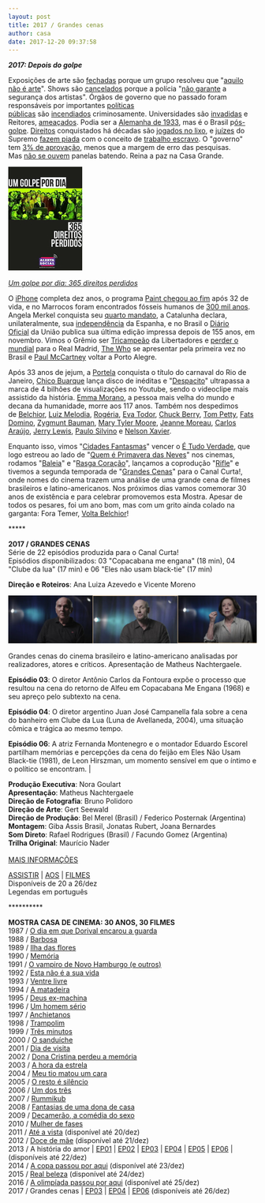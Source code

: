 ```yaml
---
layout: post
title: 2017 / Grandes cenas
author: casa
date: 2017-12-20 09:37:58
---
```

***2017: Depois do golpe***

Exposições de arte são [fechadas](https://brasil.elpais.com/brasil/2017/09/11/politica/1505164425_555164.html) porque um grupo resolveu que "[aquilo não é arte](http://www.redebrasilatual.com.br/cidadania/2017/09/conservadores-atacam-mam-com-tese-de-que-artistas-corrompem-criancas)". Shows são [cancelados](https://g1.globo.com/sao-paulo/noticia/artistas-visitam-ocupacao-do-mtst-no-abc.ghtml) porque a polícia "[não garante](https://noticias.uol.com.br/politica/ultimas-noticias/2017/10/30/entre-os-sem-teto-caetano-diz-ser-a-1-vez-que-e-impedido-de-cantar-desde-a-ditadura.htm) a segurança dos artistas". Órgãos de governo que no passado foram responsáveis por importantes [políticas públicas](http://www.portalmarcossantos.com.br/2017/10/27/incendio-em-humaita-destroi-sede-do-ibama-e-do-incra-veja-as-fotos/) são [incendiados](https://www.poder360.com.br/brasil/garimpeiros-ateiam-fogo-em-escritorios-do-ibama-incra-e-icmbio-no-am/) criminosamente. Universidades são [invadidas](https://jornalggn.com.br/noticia/a-ditadura-ataca-agora-a-ufmg-por-luis-nassif) e Reitores, [ameaçados](https://www.redebrasilatual.com.br/sem-categoria/ele-se-suicidou-mas-foi-um-assassinato-diz-lenio-streck-sobre-ex-reitor-da-ufsc-preso-injustamente/). Podia ser a [Alemanha de 1933](https://www.youtube.com/watch?v=kHCmiWaHUCw), mas é o Brasil p[ós-golpe](https://www.pragmatismopolitico.com.br/2017/10/impunes-temer-e-aecio-sao-a-cara-do-brasil-golpe.html). [Direitos](https://www.nexojornal.com.br/expresso/2017/11/10/O-que-muda-com-a-entrada-em-vigor-da-reforma-trabalhista) conquistados há décadas são [jogados no lixo](http://www.cartacapital.com.br/economia/com-a-reforma-trabalhista-o-poder-do-empregado-fica-reduzido-a-po), e [juízes](https://www.ocafezinho.com/2017/03/21/gilmar-mendes-o-rasputin-golpe/) do Supremo [fazem piada](https://brasil.elpais.com/brasil/2017/10/23/opinion/1508779830_207798.html) com o conceito de [trabalho escravo](http://www.diariodocentrodomundo.com.br/trabalho-escravo-no-brasil-uma-realidade-que-nos-envergonha-por-paulo-henrique-arantes/). O "governo" tem [3% de aprovação](https://blogdosakamoto.blogosfera.uol.com.br/2017/09/28/michel-temer-como-alguem-com-3-de-aprovacao-ainda-e-presidente/), menos que a margem de erro das pesquisas. Mas [não se ouvem](https://noticias.uol.com.br/ultimas-noticias/deutschewelle/2017/07/23/o-silencio-das-ruas-do-brasil.htm) panelas batendo. Reina a paz na Casa Grande.

![](/uploads/golpe3.jpg)

*[U﻿m golpe por dia: 365 direitos perdidos](https://inesc.org.br/um-golpe-por-dia-365-direitos-perdidos/)*

O [iPhone](https://www.youtube.com/watch?v=m5s3AraKZ1E) completa dez anos, o programa [Paint chegou ao fim](https://www.youtube.com/watch?v=A_UbQa8Z_ec) após 32 de vida, e no Marrocos foram encontrados fósseis humanos de [300 mil anos](http://ciencia.estadao.com.br/noticias/geral,encontrado-no-marrocos-mais-antigo-fossil-humano-tem-mais-de-300-mil-anos,70001829124). Angela Merkel conquista seu [quarto mandato](https://www.theguardian.com/world/live/2017/sep/24/german-elections-2017-angela-merkel-cdu-spd-afd-live-updates), a Catalunha declara, unilateralmente, sua [independência](http://www.bbc.com/portuguese/internacional-41698708) da Espanha, e no Brasil o [Diário Oficial](http://www1.folha.uol.com.br/poder/2017/11/1939713-versao-impressa-do-diario-oficial-da-uniao-acabara-depois-de-155-anos.shtml) da União publica sua última edição impressa depois de 155 anos, em novembro. Vimos o Grêmio ser [Tricampeão](https://youtu.be/W6kbg8xxFyg) da Libertadores e [perder o mundial](https://youtu.be/rIODsNylJjs) para o Real Madrid, [The Who](https://youtu.be/yWDxE6gw4BE) se apresentar pela primeira vez no Brasil e [Paul McCartney](https://gauchazh.clicrbs.com.br/cultura-e-lazer/musica/noticia/2017/10/saiba-como-foi-o-show-de-paul-mccartney-em-porto-alegre-cj8q6c0n6030g01ol9cn8uuep.html) voltar a Porto Alegre.

Após 33 anos de jejum, a [Portela](https://www.youtube.com/watch?v=lICsTyB899g) conquista o título do carnaval do Rio de Janeiro, [Chico Buarque](https://www.youtube.com/watch?v=6TtjniGQqAc) lança disco de inéditas e "[Despacito](https://pt.wikipedia.org/wiki/Despacito)" ultrapassa a marca de 4 bilhões de visualizações no Youtube, sendo o videoclipe mais assistido da história. [Emma Morano](https://www.youtube.com/watch?v=x7_ByWcH6NQ), a pessoa mais velha do mundo e decana da humanidade, morre aos 117 anos. Também nos despedimos de [Belchior](https://www.youtube.com/watch?v=DrM2IafO4RU), [Luiz Melodia](https://www.youtube.com/watch?v=ZPTsuQtySGc), [Rogéria](https://pt.wikipedia.org/wiki/Rog%C3%A9ria), [Eva Todor](https://pt.wikipedia.org/wiki/Eva_Todor), [Chuck Berry](https://www.youtube.com/watch?v=cQGCWf6azHY), [Tom Petty](https://pt.wikipedia.org/wiki/Tom_Petty), [Fats Domino](https://www.youtube.com/watch?v=5qz94yveXgQ), [Zygmunt Bauman](http://revistagalileu.globo.com/Sociedade/noticia/2016/12/3-reflexoes-para-entender-o-pensamento-de-zygmunt-bauman.html), [Mary Tyler Moore](https://youtu.be/gf0tNT0uQ54), [Jeanne Moreau](https://www.youtube.com/watch?v=icJw9HXXoXA), [Carlos Araújo](https://brasil.elpais.com/brasil/2017/08/12/politica/1502564461_997293.html), [Jerry Lewis](https://youtu.be/YCeRfC45FI4), [Paulo Silvino](https://youtu.be/TCA7NUXUzbM) e [Nelson Xavier](https://pt.wikipedia.org/wiki/Nelson_Xavier).

Enquanto isso, vimos "[Cidades Fantasmas](https://www.casacinepoa.com.br/filmes/cidades-fantasmas/)" vencer o [É Tudo Verdade](https://gauchazh.clicrbs.com.br/cultura-e-lazer/cinema/noticia/2017/05/vencedor-do-e-tudo-verdade-cidades-fantasmas-exibe-ruinas-e-memorias-da-america-latina-9786211.html), que logo estreou ao lado de "[Quem é Primavera das Neves](https://www.casacinepoa.com.br/filmes/quem-%C3%A9-primavera-das-neves/)" nos cinemas, rodamos "[Baleia](https://www.casacinepoa.com.br/filmes/verlust/)" e "[Rasga Coração](https://www.casacinepoa.com.br/filmes/rasga-cora%C3%A7%C3%A3o/)", lançamos a coprodução "[Rifle](https://www.casacinepoa.com.br/filmes/rifle/)" e tivemos a segunda temporada de "[Grandes Cenas](https://www.casacinepoa.com.br/filmes/grandes-cenas/)" para o Canal Curta!, onde nomes do cinema trazem uma análise de uma grande cena de filmes brasileiros e latino-americanos. Nos próximos dias vamos comemorar 30 anos de existência e para celebrar promovemos esta Mostra. Apesar de todos os pesares, foi um ano bom, mas com um grito ainda colado na garganta: Fora Temer, [Volta Belchior](https://youtu.be/YZTg-fOqbbU)!

\*\*\*\**

**2017 / GRANDES CENAS**\
Série de 22 episódios produzida para o Canal Curta!\
Episódios disponibilizados: 03 "Copacabana me engana" (18 min), 04 "Clube da lua" (17 min) e 06 "Eles não usam black-tie" (17 min)

**Direção e Roteiros**: Ana Luiza Azevedo e Vicente Moreno

![](/uploads/grc-3epis.jpg)

Grandes cenas do cinema brasileiro e latino-americano analisadas por realizadores, atores e críticos. Apresentação de Matheus Nachtergaele.

**E﻿pisódio 03**: O diretor Antônio Carlos da Fontoura expõe o processo que resultou na cena do retorno de Alfeu em Copacabana Me Engana (1968) e seu apreço pelo subtexto na cena.

**E﻿pisódio 04**: O diretor argentino Juan José Campanella fala sobre a cena do banheiro em Clube da Lua (Luna de Avellaneda, 2004), uma situação cômica e trágica ao mesmo tempo. 

**E﻿pisódio 06**: A atriz Fernanda Montenegro e o montador Eduardo Escorel partilham memórias e percepções da cena do feijão em Eles Não Usam Black-tie (1981), de Leon Hirszman, um momento sensível em que o íntimo e o político se encontram. |

**Produção Executiva**: Nora Goulart\
**Apresentação**: Matheus Nachtergaele\
**Direção de Fotografia**: Bruno Polidoro\
**Direção de Arte**: Gert Seewald\
**Direção de Produção**: Bel Merel (Brasil) / Federico Posternak (Argentina)\
**Montagem**: Giba Assis Brasil, Jonatas Rubert, Joana Bernardes\
**Som Direto**: Rafael Rodrigues (Brasil) / Facundo Gomez (Argentina)\
**Trilha Original**: Maurício Nader\
\
[MAIS INFORMAÇÕES](https://www.casacinepoa.com.br/filmes/grandes-cenas/)

[ASSISTIR](https://vimeo.com/399292983) | [AOS](https://vimeo.com/399292690) | [FILMES](https://vimeo.com/399293287)\
Disponíveis de 20 a 26/dez\
Legendas em português 

\*\*\*\*\*\*\*\*\*\*

**MOSTRA CASA DE CINEMA: 30 ANOS, 30 FILMES**\
1987 / [O dia em que Dorival encarou a guarda](https://www.casacinepoa.com.br/blog/2017-11-20-1986-87-o-dia-em-que-dorival-encarou-a-guarda/)\
1988 / [Barbosa](https://www.casacinepoa.com.br/blog/2017-11-21-1988-barbosa/)[](http://www.casacinepoa.com.br/o-blog/casa-30-anos/1988-barbosa)\
1989 / [Ilha das flores](https://www.casacinepoa.com.br/blog/2017-11-22-1989-ilha-das-flores/)\
1990 / [Memória](https://www.casacinepoa.com.br/blog/2017-11-23-1990-mem%C3%B3ria/)\
1991 / [O vampiro de Novo Hamburgo (e outros)](https://www.casacinepoa.com.br/blog/2017-11-24-1991-o-vampiro-de-novo-hamburgo-e-outros/)\
1992 / [Esta não é a sua vida](https://www.casacinepoa.com.br/blog/2017-11-25-1992-esta-n%C3%A3o-%C3%A9-a-sua-vida/)\
1993 / [Ventre livre](https://www.casacinepoa.com.br/blog/2017-11-26-1993-ventre-livre/)\
1994 / [A matadeira](https://www.casacinepoa.com.br/blog/2017-11-27-1994-a-matadeira/)\
1995 / [Deus ex-machina](https://www.casacinepoa.com.br/blog/2017-11-28-1995-deus-ex-machina/)\
1996 / [Um homem sério](https://www.casacinepoa.com.br/blog/2017-11-29-1996-um-homem-s%C3%A9rio/)\
1997 / [Anchietanos](https://www.casacinepoa.com.br/blog/2017-11-30-1997-anchietanos/)\
1998 / [Trampolim](https://www.casacinepoa.com.br/blog/2017-12-01-1998-trampolim/)\
1999 / [Três minutos](https://www.casacinepoa.com.br/blog/2017-12-02-1999-tr%C3%AAs-minutos/)\
2000 / [O sanduíche](https://www.casacinepoa.com.br/blog/2017-12-03-2000-o-sandu%C3%ADche/)\
2001 / [Dia de visita](https://www.casacinepoa.com.br/blog/2017-12-04-2001-dia-de-visita/)\
2002 / [Dona Cristina perdeu a memória](https://www.casacinepoa.com.br/blog/2017-12-05-2002-dona-cristina-perdeu-a-mem%C3%B3ria/)\
2003 / [A hora da estrela](https://www.casacinepoa.com.br/blog/2017-12-06-2003-a-hora-da-estrela/)\
2004 / [Meu tio matou um cara](https://www.casacinepoa.com.br/blog/2017-12-07-2004-meu-tio-matou-um-cara/)\
2005 / [O resto é silêncio](https://www.casacinepoa.com.br/blog/2017-12-08-2005-o-resto-%C3%A9-sil%C3%AAncio/)\
2006 / [Um dos três](https://www.casacinepoa.com.br/blog/2017-12-09-2006-um-dos-tr%C3%AAs/)\
2007 / [Rummikub](https://www.casacinepoa.com.br/blog/2017-12-10-2007-rummikub/)\
2008 / [Fantasias de uma dona de casa](https://www.casacinepoa.com.br/blog/2017-12-11-2008-fantasias-de-uma-dona-de-casa/)\
2009 / [Decamerão, a comédia do sexo](https://www.casacinepoa.com.br/blog/2017-12-12-2009-decamer%C3%A3o-a-com%C3%A9dia-do-sexo/)\
2﻿010 / [Mulher de fases](https://www.casacinepoa.com.br/blog/2017-12-13-2010-mulher-de-fases/)\
2011 / [Até a vista](https://vimeo.com/243215363) (disponível até 20/dez)\
2012 / [Doce de mãe](https://vimeo.com/239012014) (disponível até 21/dez)\
2013 / A história do amor | [EP01](https://vimeo.com/243376189) | [EP02](https://vimeo.com/243219181) | [EP03](https://vimeo.com/243220467) | [EP04](https://vimeo.com/243221957) | [EP05](https://vimeo.com/243378182) | [EP06](https://vimeo.com/243224024) | (disponíveis até 22/dez)\
2014 / [A copa passou por aqui](https://vimeo.com/243384475) (disponível até 23/dez)\
2015 / [Real beleza](https://vimeo.com/245268684) (disponível até 24/dez)\
2016 / [A olimpíada passou por aqui](https://vimeo.com/243389893) (disponível até 25/dez)\
2﻿017 / Grandes cenas | [EP03](https://vimeo.com/399292983) | [EP04](https://vimeo.com/399292690) | [EP06](https://vimeo.com/399293287) (disponíveis até 26/dez)